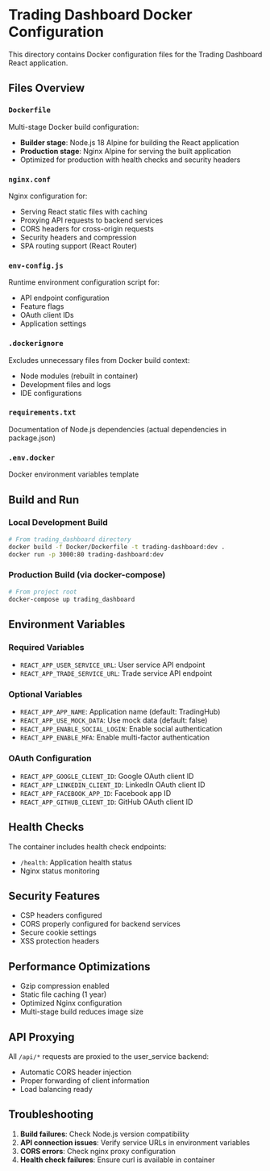 # Trading Dashboard Docker Configuration

This directory contains Docker configuration files for the Trading Dashboard React application.

## Files Overview

### `Dockerfile`
Multi-stage Docker build configuration:
- **Builder stage**: Node.js 18 Alpine for building the React application
- **Production stage**: Nginx Alpine for serving the built application
- Optimized for production with health checks and security headers

### `nginx.conf`
Nginx configuration for:
- Serving React static files with caching
- Proxying API requests to backend services
- CORS headers for cross-origin requests
- Security headers and compression
- SPA routing support (React Router)

### `env-config.js`
Runtime environment configuration script for:
- API endpoint configuration
- Feature flags
- OAuth client IDs
- Application settings

### `.dockerignore`
Excludes unnecessary files from Docker build context:
- Node modules (rebuilt in container)
- Development files and logs
- IDE configurations

### `requirements.txt`
Documentation of Node.js dependencies (actual dependencies in package.json)

### `.env.docker`
Docker environment variables template

## Build and Run

### Local Development Build
```bash
# From trading_dashboard directory
docker build -f Docker/Dockerfile -t trading-dashboard:dev .
docker run -p 3000:80 trading-dashboard:dev
```

### Production Build (via docker-compose)
```bash
# From project root
docker-compose up trading_dashboard
```

## Environment Variables

### Required Variables
- `REACT_APP_USER_SERVICE_URL`: User service API endpoint
- `REACT_APP_TRADE_SERVICE_URL`: Trade service API endpoint

### Optional Variables
- `REACT_APP_APP_NAME`: Application name (default: TradingHub)
- `REACT_APP_USE_MOCK_DATA`: Use mock data (default: false)
- `REACT_APP_ENABLE_SOCIAL_LOGIN`: Enable social authentication
- `REACT_APP_ENABLE_MFA`: Enable multi-factor authentication

### OAuth Configuration
- `REACT_APP_GOOGLE_CLIENT_ID`: Google OAuth client ID
- `REACT_APP_LINKEDIN_CLIENT_ID`: LinkedIn OAuth client ID
- `REACT_APP_FACEBOOK_APP_ID`: Facebook app ID
- `REACT_APP_GITHUB_CLIENT_ID`: GitHub OAuth client ID

## Health Checks

The container includes health check endpoints:
- `/health`: Application health status
- Nginx status monitoring

## Security Features

- CSP headers configured
- CORS properly configured for backend services
- Secure cookie settings
- XSS protection headers

## Performance Optimizations

- Gzip compression enabled
- Static file caching (1 year)
- Optimized Nginx configuration
- Multi-stage build reduces image size

## API Proxying

All `/api/*` requests are proxied to the user_service backend:
- Automatic CORS header injection
- Proper forwarding of client information
- Load balancing ready

## Troubleshooting

1. **Build failures**: Check Node.js version compatibility
2. **API connection issues**: Verify service URLs in environment variables
3. **CORS errors**: Check nginx proxy configuration
4. **Health check failures**: Ensure curl is available in container